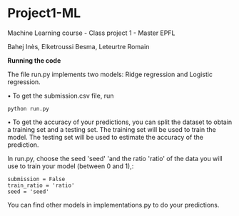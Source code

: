 # Project1-ML
Machine Learning course - Class project 1 - Master EPFL

Bahej Inès, Elketroussi Besma, Leteurtre Romain

__Running the code__

The file run.py implements two models: Ridge regression and Logistic regression.

• To get the submission.csv file, run

    python run.py

• To get the accuracy of your predictions, you can split the dataset to obtain a training set and a testing set. The training set will be used to train the model. The testing set will be used to estimate the accuracy of the prediction. 

In run.py, choose the seed 'seed' 'and the ratio 'ratio' of the data you will use to train your model (between 0 and 1),: 

    submission = False
    train_ratio = 'ratio'
    seed = 'seed'


You can find other models in implementations.py to do your predictions. 
